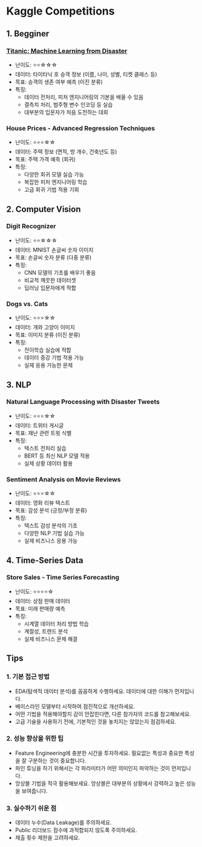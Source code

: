 
# Kaggle Competitions

## 1. Begginer

### [Titanic: Machine Learning from Disaster](2025-1-6-1)
- 난이도: ⭐⭐☆☆☆
- 데이터: 타이타닉 호 승객 정보 (이름, 나이, 성별, 티켓 클래스 등)
- 목표: 승객의 생존 여부 예측 (이진 분류)
- 특징: 
  - 데이터 전처리, 피처 엔지니어링의 기본을 배울 수 있음
  - 결측치 처리, 범주형 변수 인코딩 등 실습
  - 대부분의 입문자가 처음 도전하는 대회

### House Prices - Advanced Regression Techniques
- 난이도: ⭐⭐⭐☆☆
- 데이터: 주택 정보 (면적, 방 개수, 건축년도 등)
- 목표: 주택 가격 예측 (회귀)
- 특징:
  - 다양한 회귀 모델 실습 가능
  - 복잡한 피처 엔지니어링 학습
  - 고급 회귀 기법 적용 기회

## 2. Computer Vision

### Digit Recognizer
- 난이도: ⭐⭐☆☆☆
- 데이터: MNIST 손글씨 숫자 이미지
- 목표: 손글씨 숫자 분류 (다중 분류)
- 특징:
  - CNN 모델의 기초를 배우기 좋음
  - 비교적 깨끗한 데이터셋
  - 딥러닝 입문자에게 적합

### Dogs vs. Cats
- 난이도: ⭐⭐⭐☆☆
- 데이터: 개와 고양이 이미지
- 목표: 이미지 분류 (이진 분류)
- 특징:
  - 전이학습 실습에 적합
  - 데이터 증강 기법 적용 가능
  - 실제 응용 가능한 문제

## 3. NLP

### Natural Language Processing with Disaster Tweets
- 난이도: ⭐⭐⭐☆☆
- 데이터: 트위터 게시글
- 목표: 재난 관련 트윗 식별
- 특징:
  - 텍스트 전처리 실습
  - BERT 등 최신 NLP 모델 적용
  - 실제 상황 데이터 활용

### Sentiment Analysis on Movie Reviews
- 난이도: ⭐⭐⭐☆☆
- 데이터: 영화 리뷰 텍스트
- 목표: 감성 분석 (긍정/부정 분류)
- 특징:
  - 텍스트 감성 분석의 기초
  - 다양한 NLP 기법 실습 가능
  - 실제 비즈니스 응용 가능

## 4. Time-Series Data

### Store Sales - Time Series Forecasting
- 난이도: ⭐⭐⭐⭐☆
- 데이터: 상점 판매 데이터
- 목표: 미래 판매량 예측
- 특징:
  - 시계열 데이터 처리 방법 학습
  - 계절성, 트렌드 분석
  - 실제 비즈니스 문제 해결

## Tips

### 1. 기본 접근 방법
- EDA(탐색적 데이터 분석)를 꼼꼼하게 수행하세요. 데이터에 대한 이해가 먼저입니다. 
- 베이스라인 모델부터 시작하여 점진적으로 개선하세요. 
- 어떤 기법을 적용해야할지 감이 안잡힌다면, 다른 참가자의 코드를 참고해보세요.
- 고급 기술을 사용하기 전에, 기본적인 것을 놓치지는 않았는지 점검하세요.

### 2. 성능 향상을 위한 팁
- Feature Engineering에 충분한 시간을 투자하세요. 필요없는 특성과 중요한 특성을 잘 구분하는 것이 중요합니다.
- 파인 튜닝을 하기 위해서는 각 파라미터가 어떤 의미인지 파악하는 것이 먼저입니다. 
- 앙상블 기법을 적극 활용해보세요. 앙상블은 대부분의 상황에서 강력하고 높은 성능을 보여줍니다.

### 3. 실수하기 쉬운 점
- 데이터 누수(Data Leakage)를 주의하세요. 
- Public 리더보드 점수에 과적합되지 않도록 주의하세요.
- 제출 횟수 제한을 고려하세요.
